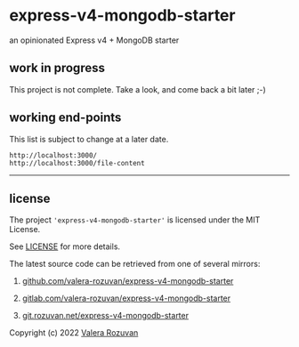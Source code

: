 # express-v4-mongodb-starter

an opinionated Express v4 + MongoDB starter

## work in progress

This project is not complete. Take a look, and come back a bit later ;-)

## working end-points

This list is subject to change at a later date.

```text
http://localhost:3000/
http://localhost:3000/file-content
```

---

## license

The project `'express-v4-mongodb-starter'` is licensed under the MIT License.

See [LICENSE](./LICENSE) for more details.

The latest source code can be retrieved from one of several mirrors:

1. [github.com/valera-rozuvan/express-v4-mongodb-starter](https://github.com/valera-rozuvan/express-v4-mongodb-starter)

2. [gitlab.com/valera-rozuvan/express-v4-mongodb-starter](https://gitlab.com/valera-rozuvan/express-v4-mongodb-starter)

3. [git.rozuvan.net/express-v4-mongodb-starter](https://git.rozuvan.net/express-v4-mongodb-starter)

Copyright (c) 2022 [Valera Rozuvan](https://valera.rozuvan.net/)
